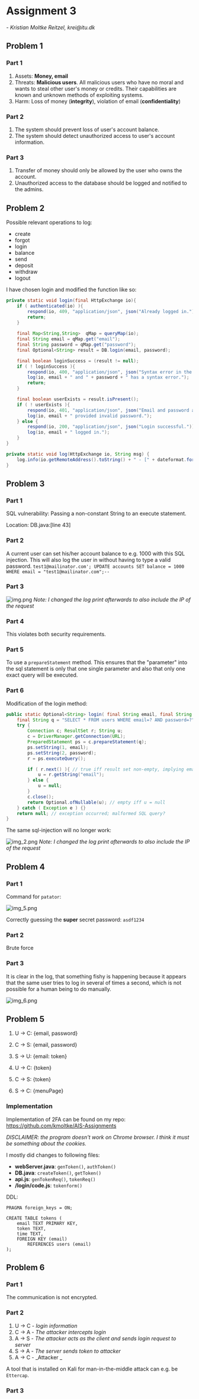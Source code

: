# Assignment 3
_- Kristian Moltke Reitzel, krei@itu.dk_

## Problem 1

### Part 1
1. Assets: **Money, email**
2. Threats: **Malicious users**. All malicious users who have no moral and wants to steal other user's money or credits. Their capabilities are known and unknown methods of exploiting systems.
3. Harm: Loss of money (**integrity**), violation of email (**confidentiality**)

### Part 2
1. The system should prevent loss of user's account balance.
2. The system should detect unauthorized access to user's account information.

### Part 3
1. Transfer of money should only be allowed by the user who owns the account.
2. Unauthorized access to the database should be logged and notified to the admins.

## Problem 2
Possible relevant operations to log:
- create
- forgot
- login
- balance
- send
- deposit
- withdraw
- logout

I have chosen login and modified the function like so:
``` Java
private static void login(final HttpExchange io){
    if ( authenticated(io) ){
        respond(io, 409, "application/json", json("Already logged in."));
        return;
    }
        
    final Map<String,String>  qMap = queryMap(io);
    final String email = qMap.get("email");
    final String password = qMap.get("password");
    final Optional<String> result = DB.login(email, password);

    final boolean loginSuccess = (result != null);
    if ( ! loginSuccess ){
        respond(io, 400, "application/json", json("Syntax error in the request."));
        log(io, email + " and " + password + " has a syntax error.");
        return;
    }

    final boolean userExists = result.isPresent();
    if ( ! userExists ){
        respond(io, 401, "application/json", json("Email and password are invalid."));
        log(io, email + " provided invalid password.");
    } else {
        respond(io, 200, "application/json", json("Login successful."));
        log(io, email + " logged in.");
    }
}

private static void log(HttpExchange io, String msg) {
    log.info(io.getRemoteAddress().toString() + " - [" + dateformat.format(new Date()) + "]: " + msg);
}
```


## Problem 3
### Part 1
SQL vulnerability: Passing a non-constant String to an execute statement.

Location: DB.java:[line 43]
### Part 2
A current user can set his/her account balance to e.g. 1000 with this SQL injection. This will also log the user in without having to type a valid password.
```test1@mailinator.com'; UPDATE accounts SET balance = 1000 WHERE email = "test1@mailinator.com";--```
### Part 3
![img.png](img.png)
_Note: I changed the log print afterwards to also include the IP of the request_

### Part 4
This violates both security requirements.

### Part 5
To use a `prepareStatement` method. This ensures that the "parameter" into the sql statement is only that one single parameter and also that only one exact query will be executed.

### Part 6
Modification of the login method:
``` JAVA
public static Optional<String> login( final String email, final String password ) {
    final String q = "SELECT * FROM users WHERE email=? AND password=?";
    try {
        Connection c; ResultSet r; String u;
        c = DriverManager.getConnection(URL);
        PreparedStatement ps = c.prepareStatement(q);
        ps.setString(1, email);
        ps.setString(2, password);
        r = ps.executeQuery();

        if ( r.next() ){ // true iff result set non-empty, implying email-password combination found.
            u = r.getString("email");
        } else {
            u = null;
        }
        c.close();
        return Optional.ofNullable(u); // empty iff u = null
    } catch ( Exception e ) {}
    return null; // exception occurred; malformed SQL query?
}
```

The same sql-injection will no longer work:

![img_2.png](img_2.png)
_Note: I changed the log print afterwards to also include the IP of the request_


## Problem 4
### Part 1
Command for `patator`:

![img_5.png](img_5.png)

Correctly guessing the **super** secret password: `asdf1234`

### Part 2
Brute force

### Part 3
It is clear in the log, that something fishy is happening because it appears that the same user tries to log in several of times a second, which is not possible for a human being to do manually.

![img_6.png](img_6.png)

## Problem 5
1. U -> C: {email, password}

2. C -> S: {email, password}

3. S -> U: {email: token}

4. U -> C: {token}

5. C -> S: {token}

6. S -> C: {menuPage}


### Implementation
Implementation of 2FA can be found on my repo: https://github.com/kmoltke/AIS-Assignments

_DISCLAIMER: the program doesn't work on Chrome browser. I think it must be something about the cookies._

I mostly did changes to following files:

- **webServer.java**: `genToken()`, `authToken()`
- **DB.java**: `createToken()`, `getToken()`
- **api.js**: `genTokenReq()`, `tokenReq()`
- **/login/code.js**: `tokenform()`

DDL:
``` SQLite
PRAGMA foreign_keys = ON;

CREATE TABLE tokens (
    email TEXT PRIMARY KEY,
    token TEXT,
    time TEXT,
    FOREIGN KEY (email)
        REFERENCES users (email)
);
```

## Problem 6
### Part 1
The communication is not encrypted.

### Part 2
1. U -> C - _login information_
2. C -> A - _The attacker intercepts login_
3. A -> S - _The attacker acts as the client and sends login request to server_
4. S -> A - _The server sends token to attacker_
5. A -> C - _Attacker _

A tool that is installed on Kali for man-in-the-middle attack can e.g. be `Ettercap`.

### Part 3
